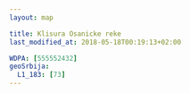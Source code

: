```yaml
---
layout: map

title: Klisura Osanicke reke
last_modified_at: 2018-05-18T00:19:13+02:00

WDPA: [555552432]
geoSrbija:
  L1_183: [73]
---
```


